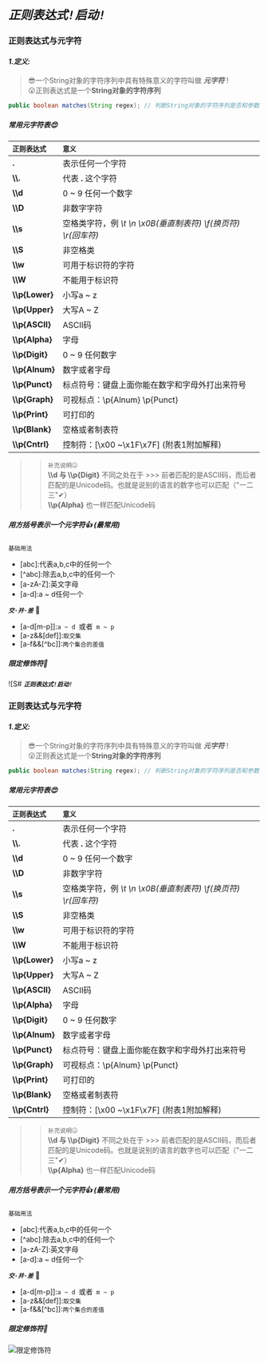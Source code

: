 # **_`正则表达式!启动!`_**

### 正则表达式与元字符

#### _1.定义:_ 
>😎一个String对象的字符序列中具有特殊意义的字符叫做 **_元字符_** !<br>😮正则表达式是一个**String对象的字符序列**

~~~java
public boolean matches(String regex); // 判断String对象的字符序列是否和参数regex的正则表达式匹配
~~~

##### **_常用元字符表😍_**

|`正则表达式`|`意义`|
|:----------|:-----|
|**.**|表示任何一个字符|
|**\\\\.**|代表 **.** 这个字符|
|**\\\\d**|0 ~ 9 任何一个数字|
|**\\\\D**|非数字字符|
|**\\\\s**|空格类字符，例 _\t \n \x0B(垂直制表符) \f(换页符) \r(回车符)_|
|**\\\\S**|非空格类|
|**\\\\w**|可用于标识符的字符|
|**\\\\W**|不能用于标识符|
|**\\\\p{Lower}**|小写a ~ z|
|**\\\\p{Upper}**|大写A ~ Z|
|**\\\\p{ASCII}**|ASCII码|
|**\\\\p{Alpha}**|字母|
|**\\\\p{Digit}**|0 ~ 9 任何数字|
|**\\\\p{Alnum}**|数字或者字母|
|**\\\\p{Punct}**|标点符号：键盘上面你能在数字和字母外打出来符号|
|**\\\\p{Graph}**|可视标点：\p{Alnum} \p{Punct}|
|**\\\\p{Print}**|可打印的|
|**\\\\p{Blank}**|空格或者制表符|
|**\\\\p{Cntrl}**|控制符：[\x00 ~\\x1F\\x7F] (附表1附加解释)|

>>`补充说明`🤐 <br>**\\\\d 与 \\\\p{Digit}** 不同之处在于 >>> 前者匹配的是ASCII码，而后者匹配的是Unicode码。也就是说别的语言的数字也可以匹配（"一二三"✔）<br> **\\\\p{Alpha}** 也一样匹配Unicode码

##### **_用方括号表示一个元字符👍_** (_最常用_)

`基础用法`
- \[abc]:代表a,b,c中的任何一个
- \[^abc]:除去a,b,c中的任何一个
- \[a-zA-Z]:英文字母
- \[a-d]:a ~ d任何一个

**_`交·并·差`_** 🤤
- \[a-d[m-p]]:`a ~ d `或者` m ~ p`
- \[a-z&&[def]]:`取交集`
- \[a-f&&[^bc]]:`两个集合的差值`
 
##### **_限定修饰符🤯_**

![S# **_`正则表达式!启动!`_**

### 正则表达式与元字符

#### _1.定义:_ 
>😎一个String对象的字符序列中具有特殊意义的字符叫做 **_元字符_** !<br>😮正则表达式是一个**String对象的字符序列**

~~~java
public boolean matches(String regex); // 判断String对象的字符序列是否和参数regex的正则表达式匹配
~~~

##### **_常用元字符表😍_**

|`正则表达式`|`意义`|
|:----------|:-----|
|**.**|表示任何一个字符|
|**\\\\.**|代表 **.** 这个字符|
|**\\\\d**|0 ~ 9 任何一个数字|
|**\\\\D**|非数字字符|
|**\\\\s**|空格类字符，例 _\t \n \x0B(垂直制表符) \f(换页符) \r(回车符)_|
|**\\\\S**|非空格类|
|**\\\\w**|可用于标识符的字符|
|**\\\\W**|不能用于标识符|
|**\\\\p{Lower}**|小写a ~ z|
|**\\\\p{Upper}**|大写A ~ Z|
|**\\\\p{ASCII}**|ASCII码|
|**\\\\p{Alpha}**|字母|
|**\\\\p{Digit}**|0 ~ 9 任何数字|
|**\\\\p{Alnum}**|数字或者字母|
|**\\\\p{Punct}**|标点符号：键盘上面你能在数字和字母外打出来符号|
|**\\\\p{Graph}**|可视标点：\p{Alnum} \p{Punct}|
|**\\\\p{Print}**|可打印的|
|**\\\\p{Blank}**|空格或者制表符|
|**\\\\p{Cntrl}**|控制符：[\x00 ~\\x1F\\x7F] (附表1附加解释)|

>>`补充说明`🤐 <br>**\\\\d 与 \\\\p{Digit}** 不同之处在于 >>> 前者匹配的是ASCII码，而后者匹配的是Unicode码。也就是说别的语言的数字也可以匹配（"一二三"✔）<br> **\\\\p{Alpha}** 也一样匹配Unicode码

##### **_用方括号表示一个元字符👍_** (_最常用_)

`基础用法`
- \[abc]:代表a,b,c中的任何一个
- \[^abc]:除去a,b,c中的任何一个
- \[a-zA-Z]:英文字母
- \[a-d]:a ~ d任何一个

**_`交·并·差`_** 🤤
- \[a-d[m-p]]:`a ~ d `或者` m ~ p`
- \[a-z&&[def]]:`取交集`
- \[a-f&&[^bc]]:`两个集合的差值`
 
##### **_限定修饰符🤯_**

![限定修饰符](https://github.com/Panda-Z-Coding/Panda-Z-Coding.github.io/assets/157597971/ebf31020-134d-488d-9296-9b2ca974d321)